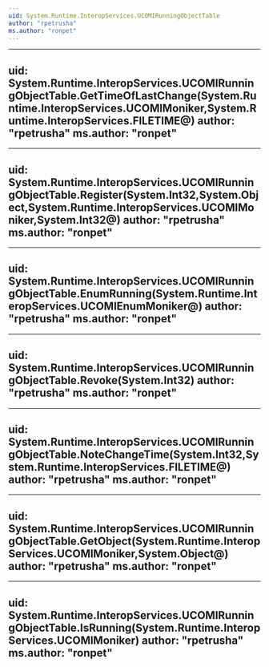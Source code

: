 ```yaml
---
uid: System.Runtime.InteropServices.UCOMIRunningObjectTable
author: "rpetrusha"
ms.author: "ronpet"
---
```


---
uid: System.Runtime.InteropServices.UCOMIRunningObjectTable.GetTimeOfLastChange(System.Runtime.InteropServices.UCOMIMoniker,System.Runtime.InteropServices.FILETIME@)
author: "rpetrusha"
ms.author: "ronpet"
---

---
uid: System.Runtime.InteropServices.UCOMIRunningObjectTable.Register(System.Int32,System.Object,System.Runtime.InteropServices.UCOMIMoniker,System.Int32@)
author: "rpetrusha"
ms.author: "ronpet"
---

---
uid: System.Runtime.InteropServices.UCOMIRunningObjectTable.EnumRunning(System.Runtime.InteropServices.UCOMIEnumMoniker@)
author: "rpetrusha"
ms.author: "ronpet"
---

---
uid: System.Runtime.InteropServices.UCOMIRunningObjectTable.Revoke(System.Int32)
author: "rpetrusha"
ms.author: "ronpet"
---

---
uid: System.Runtime.InteropServices.UCOMIRunningObjectTable.NoteChangeTime(System.Int32,System.Runtime.InteropServices.FILETIME@)
author: "rpetrusha"
ms.author: "ronpet"
---

---
uid: System.Runtime.InteropServices.UCOMIRunningObjectTable.GetObject(System.Runtime.InteropServices.UCOMIMoniker,System.Object@)
author: "rpetrusha"
ms.author: "ronpet"
---

---
uid: System.Runtime.InteropServices.UCOMIRunningObjectTable.IsRunning(System.Runtime.InteropServices.UCOMIMoniker)
author: "rpetrusha"
ms.author: "ronpet"
---
